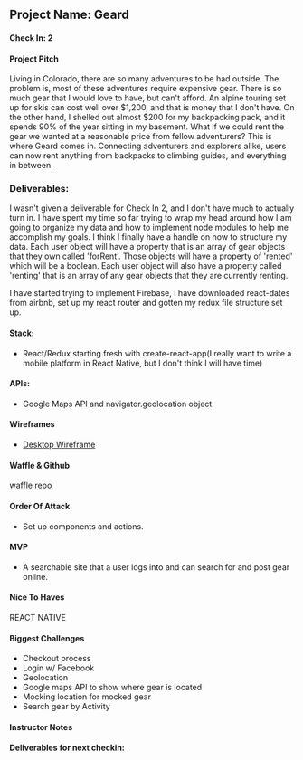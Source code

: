 ## Project Name: Geard

#### Check In: 2

#### Project Pitch

Living in Colorado, there are so many adventures to be had outside. The problem is, most of these adventures require expensive gear. There is so much gear that I would love to have, but can't afford. An alpine touring set up for skis can cost well over $1,200, and that is money that I don't have. On the other hand, I shelled out almost $200 for my backpacking pack, and it spends 90% of the year sitting in my basement. What if we could rent the gear we wanted at a reasonable price from fellow adventurers? This is where Geard comes in. Connecting adventurers and explorers alike, users can now rent anything from backpacks to climbing guides, and everything in between.

### Deliverables:

I wasn't given a deliverable for Check In 2, and I don't have much to actually turn in. I have spent my time so far trying to wrap my head around how I am going to organize my data and how to implement node modules to help me accomplish my goals. I think I finally have a handle on how to structure my data. Each user object will have a property that is an array of gear objects that they own called 'forRent'. Those objects will have a property of 'rented' which will be a boolean. Each user object will also have a property called 'renting' that is an array of any gear objects that they are currently renting.

I have started trying to implement Firebase, I have downloaded react-dates from airbnb, set up my react router and gotten my redux file structure set up.

#### Stack:

* React/Redux starting fresh with create-react-app(I really want to write a mobile platform in React Native, but I don't think I will have time)

#### APIs:
 * Google Maps API and navigator.geolocation object

#### Wireframes
 * [Desktop Wireframe](https://i.imgur.com/lLrk5B2.png)

#### Waffle & Github

[waffle](https://waffle.io/jackmallahan/geard) [repo](https://github.com/jackmallahan/geard)


#### Order Of Attack

* Set up components and actions.


#### MVP

* A searchable site that a user logs into and can search for and post gear online.


#### Nice To Haves

REACT NATIVE

#### Biggest Challenges

* Checkout process
* Login w/ Facebook
* Geolocation
* Google maps API to show where gear is located
* Mocking location for mocked gear
* Search gear by Activity

#### Instructor Notes

#### Deliverables for next checkin:
